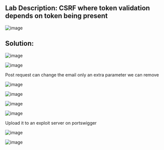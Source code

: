 ## Lab Description: CSRF where token validation depends on token being present 

![image](https://github.com/jayshah17/PortSwiggerLabs/assets/76842630/7d27108f-8f6b-4013-8560-d2b234011007)

## Solution:

![image](https://github.com/jayshah17/PortSwiggerLabs/assets/76842630/f1961a85-5b28-4f99-98bd-a7e2ec17777f)

![image](https://github.com/jayshah17/PortSwiggerLabs/assets/76842630/2d35c6b7-4253-469b-8907-e65e33fd319f)

Post request can change the email only an extra parameter we can remove 

![image](https://github.com/jayshah17/PortSwiggerLabs/assets/76842630/fa21c93c-837d-423b-8c76-fddb20b6e17f)

![image](https://github.com/jayshah17/PortSwiggerLabs/assets/76842630/8c6bfc79-060c-43bf-8bbf-384d5e226f79)

![image](https://github.com/jayshah17/PortSwiggerLabs/assets/76842630/c272074b-951d-4bd3-82a1-88873e19a3e7)

![image](https://github.com/jayshah17/PortSwiggerLabs/assets/76842630/15ef0a00-4cee-41bb-8b5e-ebbdfdc4d4e6)

Upload it to an exploit server on portswigger 

![image](https://github.com/jayshah17/PortSwiggerLabs/assets/76842630/3f6aedb9-9483-4093-b31c-1743367dc8fc)

![image](https://github.com/jayshah17/PortSwiggerLabs/assets/76842630/156fb098-2e81-44e9-a325-22ba45f90a17)

